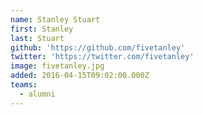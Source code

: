 ```yaml
---
name: Stanley Stuart
first: Stanley
last: Stuart
github: 'https://github.com/fivetanley'
twitter: 'https://twitter.com/fivetanley'
image: fivetanley.jpg
added: 2016-04-15T09:02:00.000Z
teams:
  - alumni
---
```

